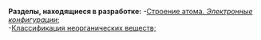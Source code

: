 **Разделы, находящиеся в разработке:**
-[Строение атома. *Электронные конфигурации*;](https://lina-python.github.io/project/src/)
<br/>
-[Классификация неорганических веществ;](https://lina-python.github.io/project/src/)
